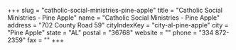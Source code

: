 +++
slug = "catholic-social-ministries-pine-apple"
title = "Catholic Social Ministries - Pine Apple"
name = "Catholic Social Ministries - Pine Apple"
address = "702 County Road 59"
cityIndexKey = "city-al-pine-apple"
city = "Pine Apple"
state = "AL"
postal = "36768"
website = ""
phone = "334 872-2359"
fax = ""
+++
